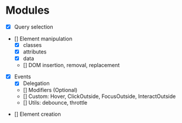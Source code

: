 # Modules

- [x] Query selection
- [] Element manipulation
  - [x] classes
  - [x] attributes
  - [x] data
  - [] DOM insertion, removal, replacement
- [x] Events
  - [x] Delegation
  - [] Modifiers (Optional)
  - [] Custom: Hover, ClickOutside, FocusOutside, InteractOutside
  - [] Utils: debounce, throttle
- [] Element creation
